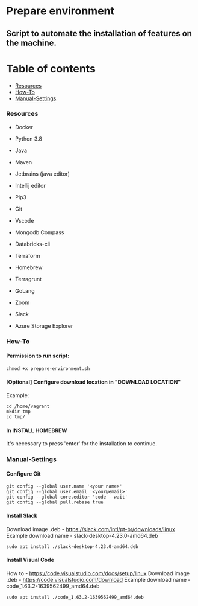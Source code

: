 # Prepare environment 

## Script to automate the installation of features on the machine.

Table of contents
=================
<!--ts-->
   * [Resources](#Resources)
   * [How-To](#How-To)
   * [Manual-Settings](#Manual-Settings)
<!--te-->

### Resources
- Docker

- Python 3.8

- Java

- Maven

- Jetbrains (java editor)

- Intellij editor

- Pip3

- Git

- Vscode

- Mongodb Compass

- Databricks-cli

- Terraform

- Homebrew

- Terragrunt

- GoLang

- Zoom

- Slack

- Azure Storage Explorer

### How-To

#### Permission to run script:
```
chmod +x prepare-environment.sh
```

#### [Optional] Configure download location in "DOWNLOAD LOCATION"
Example:
```
cd /home/vagrant
mkdir tmp
cd tmp/ 
```

#### In INSTALL HOMEBREW
It's necessary to press 'enter' for the installation to continue.

### Manual-Settings

#### Configure Git

```
git config --global user.name '<your name>'
git config --global user.email '<your@email>'
git config --global core.editor 'code --wait'
git config --global pull.rebase true
```

#### Install Slack

Download image .deb - https://slack.com/intl/pt-br/downloads/linux
Example download name - slack-desktop-4.23.0-amd64.deb
```
sudo apt install ./slack-desktop-4.23.0-amd64.deb
```

#### Install Visual Code

How to - https://code.visualstudio.com/docs/setup/linux
Download image .deb - https://code.visualstudio.com/download
Example download name - code_1.63.2-1639562499_amd64.deb
```
sudo apt install ./code_1.63.2-1639562499_amd64.deb
```
